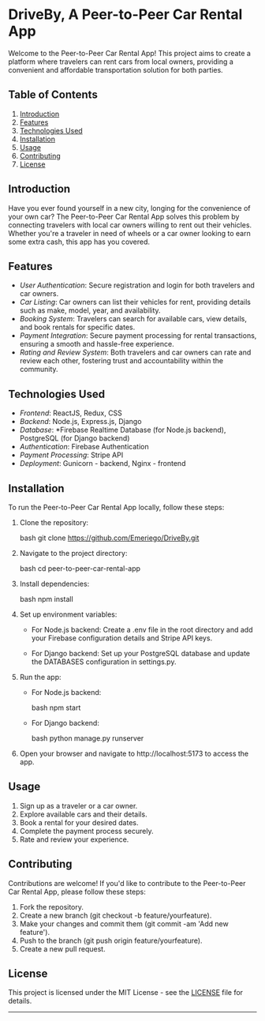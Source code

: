 
# DriveBy, A Peer-to-Peer Car Rental App

Welcome to the Peer-to-Peer Car Rental App! This project aims to create a platform where travelers can rent cars from local owners, providing a convenient and affordable transportation solution for both parties.

## Table of Contents

1. [Introduction](#introduction)
2. [Features](#features)
3. [Technologies Used](#technologies-used)
4. [Installation](#installation)
5. [Usage](#usage)
6. [Contributing](#contributing)
7. [License](#license)

## Introduction

Have you ever found yourself in a new city, longing for the convenience of your own car? The Peer-to-Peer Car Rental App solves this problem by connecting travelers with local car owners willing to rent out their vehicles. Whether you're a traveler in need of wheels or a car owner looking to earn some extra cash, this app has you covered.

## Features

- *User Authentication*: Secure registration and login for both travelers and car owners.
- *Car Listing*: Car owners can list their vehicles for rent, providing details such as make, model, year, and availability.
- *Booking System*: Travelers can search for available cars, view details, and book rentals for specific dates.
- *Payment Integration*: Secure payment processing for rental transactions, ensuring a smooth and hassle-free experience.
- *Rating and Review System*: Both travelers and car owners can rate and review each other, fostering trust and accountability within the community.

## Technologies Used

- *Frontend*: ReactJS, Redux, CSS
- *Backend*: Node.js, Express.js, Django
- *Database*: *Firebase Realtime Database (for Node.js backend), PostgreSQL (for Django backend)
- *Authentication*: Firebase Authentication
- *Payment Processing*: Stripe API
- *Deployment*: Gunicorn - backend, Nginx - frontend

## Installation

To run the Peer-to-Peer Car Rental App locally, follow these steps:

1. Clone the repository:

   bash
   git clone https://github.com/Emeriego/DriveBy.git
   

2. Navigate to the project directory:

   bash
   cd peer-to-peer-car-rental-app
   

3. Install dependencies:

   bash
   npm install
   

4. Set up environment variables:
   
   - For Node.js backend: Create a .env file in the root directory and add your Firebase configuration details and Stripe API keys.
   
   - For Django backend: Set up your PostgreSQL database and update the DATABASES configuration in settings.py.

5. Run the app:

   - For Node.js backend:
   
     bash
     npm start
     

   - For Django backend:
   
     bash
     python manage.py runserver
     

6. Open your browser and navigate to http://localhost:5173 to access the app.

## Usage

1. Sign up as a traveler or a car owner.
2. Explore available cars and their details.
3. Book a rental for your desired dates.
4. Complete the payment process securely.
5. Rate and review your experience.

## Contributing

Contributions are welcome! If you'd like to contribute to the Peer-to-Peer Car Rental App, please follow these steps:

1. Fork the repository.
2. Create a new branch (git checkout -b feature/yourfeature).
3. Make your changes and commit them (git commit -am 'Add new feature').
4. Push to the branch (git push origin feature/yourfeature).
5. Create a new pull request.

## License

This project is licensed under the MIT License - see the [LICENSE](LICENSE) file for details.

---

